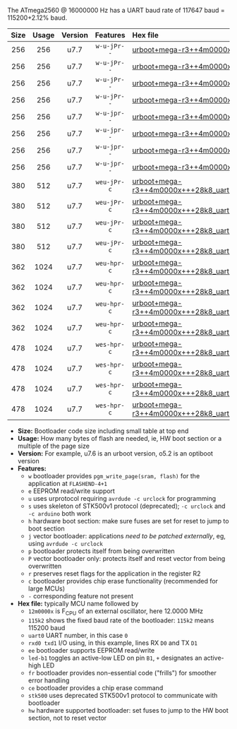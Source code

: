 The ATmega2560 @ 16000000 Hz has a UART baud rate of 117647 baud = 115200+2.12% baud.

|Size|Usage|Version|Features|Hex file|
|:-:|:-:|:-:|:-:|:--|
|256|256|u7.7|`w-u-jPr--`|[urboot+mega-r3++4m0000x+++28k8_uart0_rxe0_txe1_led+b7.hex](https://raw.githubusercontent.com/stefanrueger/urboot.hex/main/boards/mega-r3/external_oscillator/fcpu++4m0000_Hz/br+++28k8_bps/urboot+mega-r3++4m0000x+++28k8_uart0_rxe0_txe1_led+b7.hex)|
|256|256|u7.7|`w-u-jPr--`|[urboot+mega-r3++4m0000x+++28k8_uart1_rxd2_txd3_led+b7.hex](https://raw.githubusercontent.com/stefanrueger/urboot.hex/main/boards/mega-r3/external_oscillator/fcpu++4m0000_Hz/br+++28k8_bps/urboot+mega-r3++4m0000x+++28k8_uart1_rxd2_txd3_led+b7.hex)|
|256|256|u7.7|`w-u-jPr--`|[urboot+mega-r3++4m0000x+++28k8_uart2_rxh0_txh1_led+b7.hex](https://raw.githubusercontent.com/stefanrueger/urboot.hex/main/boards/mega-r3/external_oscillator/fcpu++4m0000_Hz/br+++28k8_bps/urboot+mega-r3++4m0000x+++28k8_uart2_rxh0_txh1_led+b7.hex)|
|256|256|u7.7|`w-u-jPr--`|[urboot+mega-r3++4m0000x+++28k8_uart3_rxj0_txj1_led+b7.hex](https://raw.githubusercontent.com/stefanrueger/urboot.hex/main/boards/mega-r3/external_oscillator/fcpu++4m0000_Hz/br+++28k8_bps/urboot+mega-r3++4m0000x+++28k8_uart3_rxj0_txj1_led+b7.hex)|
|256|256|u7.7|`w-u-jpr--`|[urboot+mega-r3++4m0000x+++28k8_uart0_rxe0_txe1_led+b7_fr.hex](https://raw.githubusercontent.com/stefanrueger/urboot.hex/main/boards/mega-r3/external_oscillator/fcpu++4m0000_Hz/br+++28k8_bps/urboot+mega-r3++4m0000x+++28k8_uart0_rxe0_txe1_led+b7_fr.hex)|
|256|256|u7.7|`w-u-jpr--`|[urboot+mega-r3++4m0000x+++28k8_uart1_rxd2_txd3_led+b7_fr.hex](https://raw.githubusercontent.com/stefanrueger/urboot.hex/main/boards/mega-r3/external_oscillator/fcpu++4m0000_Hz/br+++28k8_bps/urboot+mega-r3++4m0000x+++28k8_uart1_rxd2_txd3_led+b7_fr.hex)|
|256|256|u7.7|`w-u-jpr--`|[urboot+mega-r3++4m0000x+++28k8_uart2_rxh0_txh1_led+b7_fr.hex](https://raw.githubusercontent.com/stefanrueger/urboot.hex/main/boards/mega-r3/external_oscillator/fcpu++4m0000_Hz/br+++28k8_bps/urboot+mega-r3++4m0000x+++28k8_uart2_rxh0_txh1_led+b7_fr.hex)|
|256|256|u7.7|`w-u-jpr--`|[urboot+mega-r3++4m0000x+++28k8_uart3_rxj0_txj1_led+b7_fr.hex](https://raw.githubusercontent.com/stefanrueger/urboot.hex/main/boards/mega-r3/external_oscillator/fcpu++4m0000_Hz/br+++28k8_bps/urboot+mega-r3++4m0000x+++28k8_uart3_rxj0_txj1_led+b7_fr.hex)|
|380|512|u7.7|`weu-jPr-c`|[urboot+mega-r3++4m0000x+++28k8_uart0_rxe0_txe1_ee_led+b7_fr_ce.hex](https://raw.githubusercontent.com/stefanrueger/urboot.hex/main/boards/mega-r3/external_oscillator/fcpu++4m0000_Hz/br+++28k8_bps/urboot+mega-r3++4m0000x+++28k8_uart0_rxe0_txe1_ee_led+b7_fr_ce.hex)|
|380|512|u7.7|`weu-jPr-c`|[urboot+mega-r3++4m0000x+++28k8_uart1_rxd2_txd3_ee_led+b7_fr_ce.hex](https://raw.githubusercontent.com/stefanrueger/urboot.hex/main/boards/mega-r3/external_oscillator/fcpu++4m0000_Hz/br+++28k8_bps/urboot+mega-r3++4m0000x+++28k8_uart1_rxd2_txd3_ee_led+b7_fr_ce.hex)|
|380|512|u7.7|`weu-jPr-c`|[urboot+mega-r3++4m0000x+++28k8_uart2_rxh0_txh1_ee_led+b7_fr_ce.hex](https://raw.githubusercontent.com/stefanrueger/urboot.hex/main/boards/mega-r3/external_oscillator/fcpu++4m0000_Hz/br+++28k8_bps/urboot+mega-r3++4m0000x+++28k8_uart2_rxh0_txh1_ee_led+b7_fr_ce.hex)|
|380|512|u7.7|`weu-jPr-c`|[urboot+mega-r3++4m0000x+++28k8_uart3_rxj0_txj1_ee_led+b7_fr_ce.hex](https://raw.githubusercontent.com/stefanrueger/urboot.hex/main/boards/mega-r3/external_oscillator/fcpu++4m0000_Hz/br+++28k8_bps/urboot+mega-r3++4m0000x+++28k8_uart3_rxj0_txj1_ee_led+b7_fr_ce.hex)|
|362|1024|u7.7|`weu-hpr-c`|[urboot+mega-r3++4m0000x+++28k8_uart0_rxe0_txe1_ee_led+b7_fr_ce_hw.hex](https://raw.githubusercontent.com/stefanrueger/urboot.hex/main/boards/mega-r3/external_oscillator/fcpu++4m0000_Hz/br+++28k8_bps/urboot+mega-r3++4m0000x+++28k8_uart0_rxe0_txe1_ee_led+b7_fr_ce_hw.hex)|
|362|1024|u7.7|`weu-hpr-c`|[urboot+mega-r3++4m0000x+++28k8_uart1_rxd2_txd3_ee_led+b7_fr_ce_hw.hex](https://raw.githubusercontent.com/stefanrueger/urboot.hex/main/boards/mega-r3/external_oscillator/fcpu++4m0000_Hz/br+++28k8_bps/urboot+mega-r3++4m0000x+++28k8_uart1_rxd2_txd3_ee_led+b7_fr_ce_hw.hex)|
|362|1024|u7.7|`weu-hpr-c`|[urboot+mega-r3++4m0000x+++28k8_uart2_rxh0_txh1_ee_led+b7_fr_ce_hw.hex](https://raw.githubusercontent.com/stefanrueger/urboot.hex/main/boards/mega-r3/external_oscillator/fcpu++4m0000_Hz/br+++28k8_bps/urboot+mega-r3++4m0000x+++28k8_uart2_rxh0_txh1_ee_led+b7_fr_ce_hw.hex)|
|362|1024|u7.7|`weu-hpr-c`|[urboot+mega-r3++4m0000x+++28k8_uart3_rxj0_txj1_ee_led+b7_fr_ce_hw.hex](https://raw.githubusercontent.com/stefanrueger/urboot.hex/main/boards/mega-r3/external_oscillator/fcpu++4m0000_Hz/br+++28k8_bps/urboot+mega-r3++4m0000x+++28k8_uart3_rxj0_txj1_ee_led+b7_fr_ce_hw.hex)|
|478|1024|u7.7|`wes-hpr-c`|[urboot+mega-r3++4m0000x+++28k8_uart0_rxe0_txe1_ee_led+b7_fr_ce_stk500_hw.hex](https://raw.githubusercontent.com/stefanrueger/urboot.hex/main/boards/mega-r3/external_oscillator/fcpu++4m0000_Hz/br+++28k8_bps/urboot+mega-r3++4m0000x+++28k8_uart0_rxe0_txe1_ee_led+b7_fr_ce_stk500_hw.hex)|
|478|1024|u7.7|`wes-hpr-c`|[urboot+mega-r3++4m0000x+++28k8_uart1_rxd2_txd3_ee_led+b7_fr_ce_stk500_hw.hex](https://raw.githubusercontent.com/stefanrueger/urboot.hex/main/boards/mega-r3/external_oscillator/fcpu++4m0000_Hz/br+++28k8_bps/urboot+mega-r3++4m0000x+++28k8_uart1_rxd2_txd3_ee_led+b7_fr_ce_stk500_hw.hex)|
|478|1024|u7.7|`wes-hpr-c`|[urboot+mega-r3++4m0000x+++28k8_uart2_rxh0_txh1_ee_led+b7_fr_ce_stk500_hw.hex](https://raw.githubusercontent.com/stefanrueger/urboot.hex/main/boards/mega-r3/external_oscillator/fcpu++4m0000_Hz/br+++28k8_bps/urboot+mega-r3++4m0000x+++28k8_uart2_rxh0_txh1_ee_led+b7_fr_ce_stk500_hw.hex)|
|478|1024|u7.7|`wes-hpr-c`|[urboot+mega-r3++4m0000x+++28k8_uart3_rxj0_txj1_ee_led+b7_fr_ce_stk500_hw.hex](https://raw.githubusercontent.com/stefanrueger/urboot.hex/main/boards/mega-r3/external_oscillator/fcpu++4m0000_Hz/br+++28k8_bps/urboot+mega-r3++4m0000x+++28k8_uart3_rxj0_txj1_ee_led+b7_fr_ce_stk500_hw.hex)|

- **Size:** Bootloader code size including small table at top end
- **Usage:** How many bytes of flash are needed, ie, HW boot section or a multiple of the page size
- **Version:** For example, u7.6 is an urboot version, o5.2 is an optiboot version
- **Features:**
  + `w` bootloader provides `pgm_write_page(sram, flash)` for the application at `FLASHEND-4+1`
  + `e` EEPROM read/write support
  + `u` uses urprotocol requiring `avrdude -c urclock` for programming
  + `s` uses skeleton of STK500v1 protocol (deprecated); `-c urclock` and `-c arduino` both work
  + `h` hardware boot section: make sure fuses are set for reset to jump to boot section
  + `j` vector bootloader: applications *need to be patched externally*, eg, using `avrdude -c urclock`
  + `p` bootloader protects itself from being overwritten
  + `P` vector bootloader only: protects itself and reset vector from being overwritten
  + `r` preserves reset flags for the application in the register R2
  + `c` bootloader provides chip erase functionality (recommended for large MCUs)
  + `-` corresponding feature not present
- **Hex file:** typically MCU name followed by
  + `12m0000x` is F<sub>CPU</sub> of an external oscillator, here 12.0000 MHz
  + `115k2` shows the fixed baud rate of the bootloader: `115k2` means 115200 baud
  + `uart0` UART number, in this case `0`
  + `rxd0 txd1` I/O using, in this example, lines RX `D0` and TX `D1`
  + `ee` bootloader supports EEPROM read/write
  + `led-b1` toggles an active-low LED on pin `B1`, `+` designates an active-high LED
  + `fr` bootloader provides non-essential code ("frills") for smoother error handling
  + `ce` bootloader provides a chip erase command
  + `stk500` uses deprecated STK500v1 protocol to communicate with bootloader
  + `hw` hardware supported bootloader: set fuses to jump to the HW boot section, not to reset vector
